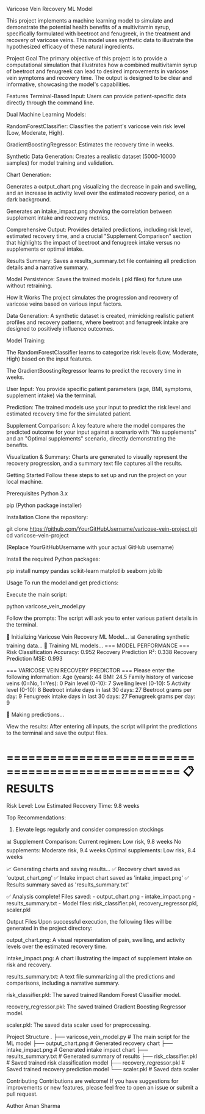 Varicose Vein Recovery ML Model

This project implements a machine learning model to simulate and demonstrate the potential health benefits of a multivitamin syrup, specifically formulated with beetroot and fenugreek, in the treatment and recovery of varicose veins. This model uses synthetic data to illustrate the hypothesized efficacy of these natural ingredients.

Project Goal
The primary objective of this project is to provide a computational simulation that illustrates how a combined multivitamin syrup of beetroot and fenugreek can lead to desired improvements in varicose vein symptoms and recovery time. The output is designed to be clear and informative, showcasing the model's capabilities.

Features
Terminal-Based Input: Users can provide patient-specific data directly through the command line.

Dual Machine Learning Models:

RandomForestClassifier: Classifies the patient's varicose vein risk level (Low, Moderate, High).

GradientBoostingRegressor: Estimates the recovery time in weeks.

Synthetic Data Generation: Creates a realistic dataset (5000-10000 samples) for model training and validation.

Chart Generation:

Generates a output_chart.png visualizing the decrease in pain and swelling, and an increase in activity level over the estimated recovery period, on a dark background.

Generates an intake_impact.png showing the correlation between supplement intake and recovery metrics.

Comprehensive Output: Provides detailed predictions, including risk level, estimated recovery time, and a crucial "Supplement Comparison" section that highlights the impact of beetroot and fenugreek intake versus no supplements or optimal intake.

Results Summary: Saves a results_summary.txt file containing all prediction details and a narrative summary.

Model Persistence: Saves the trained models (.pkl files) for future use without retraining.

How It Works
The project simulates the progression and recovery of varicose veins based on various input factors.

Data Generation: A synthetic dataset is created, mimicking realistic patient profiles and recovery patterns, where beetroot and fenugreek intake are designed to positively influence outcomes.

Model Training:

The RandomForestClassifier learns to categorize risk levels (Low, Moderate, High) based on the input features.

The GradientBoostingRegressor learns to predict the recovery time in weeks.

User Input: You provide specific patient parameters (age, BMI, symptoms, supplement intake) via the terminal.

Prediction: The trained models use your input to predict the risk level and estimated recovery time for the simulated patient.

Supplement Comparison: A key feature where the model compares the predicted outcome for your input against a scenario with "No supplements" and an "Optimal supplements" scenario, directly demonstrating the benefits.

Visualization & Summary:  Charts are generated to visually represent the recovery progression, and a summary text file captures all the results.

Getting Started
Follow these steps to set up and run the project on your local machine.

Prerequisites
Python 3.x

pip (Python package installer)

Installation
Clone the repository:

git clone https://github.com/YourGitHubUsername/varicose-vein-project.git
cd varicose-vein-project

(Replace YourGitHubUsername with your actual GitHub username)

Install the required Python packages:

pip install numpy pandas scikit-learn matplotlib seaborn joblib

Usage
To run the model and get predictions:

Execute the main script:

python varicose_vein_model.py

Follow the prompts: The script will ask you to enter various patient details in the terminal.

🧪 Initializing Varicose Vein Recovery ML Model...
📊 Generating synthetic training data...
🤖 Training ML models...
=== MODEL PERFORMANCE ===
Risk Classification Accuracy: 0.952
Recovery Prediction R²: 0.338
Recovery Prediction MSE: 0.993

=== VARICOSE VEIN RECOVERY PREDICTOR ===
Please enter the following information:
Age (years): 44
BMI: 24.5
Family history of varicose veins (0=No, 1=Yes): 0
Pain level (0-10): 7
Swelling level (0-10): 5
Activity level (0-10): 8
Beetroot intake days in last 30 days: 27
Beetroot grams per day: 9
Fenugreek intake days in last 30 days: 27
Fenugreek grams per day: 9

🔮 Making predictions...

View the results: After entering all inputs, the script will print the predictions to the terminal and save the output files.

==================================================
📋 RESULTS
==================================================
Risk Level: Low
Estimated Recovery Time: 9.8 weeks

Top Recommendations:
1. Elevate legs regularly and consider compression stockings

📊 Supplement Comparison:
Current regimen: Low risk, 9.8 weeks
No supplements: Moderate risk, 9.4 weeks
Optimal supplements: Low risk, 8.4 weeks

📈 Generating charts and saving results...
✅ Recovery chart saved as 'output_chart.png'
✅ Intake impact chart saved as 'intake_impact.png'
✅ Results summary saved as 'results_summary.txt'

✅ Analysis complete! Files saved:
    - output_chart.png
    - intake_impact.png
    - results_summary.txt
    - Model files: risk_classifier.pkl, recovery_regressor.pkl, scaler.pkl

Output Files
Upon successful execution, the following files will be generated in the project directory:

output_chart.png: A visual representation of pain, swelling, and activity levels over the estimated recovery time.

intake_impact.png: A chart illustrating the impact of supplement intake on risk and recovery.

results_summary.txt: A text file summarizing all the predictions and comparisons, including a narrative summary.

risk_classifier.pkl: The saved trained Random Forest Classifier model.

recovery_regressor.pkl: The saved trained Gradient Boosting Regressor model.

scaler.pkl: The saved data scaler used for preprocessing.

Project Structure
.
├── varicose_vein_model.py  # The main script for the ML model
├── output_chart.png        # Generated recovery chart
├── intake_impact.png       # Generated intake impact chart
├── results_summary.txt     # Generated summary of results
├── risk_classifier.pkl     # Saved trained risk classification model
├── recovery_regressor.pkl  # Saved trained recovery prediction model
└── scaler.pkl              # Saved data scaler

Contributing
Contributions are welcome! If you have suggestions for improvements or new features, please feel free to open an issue or submit a pull request.

Author
Aman Sharma
